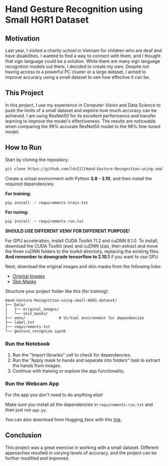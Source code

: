 # Hand Gesture Recognition using Small HGR1 Dataset

## Motivation
Last year, I visited a charity school in Vietnam for children who are deaf and have disabilities. I wanted to find a way to connect with them, and I thought that sign language could be a solution. While there are many sign language recognition models out there, I decided to create my own. Despite not having access to a powerful PC cluster or a large dataset, I aimed to improve accuracy using a small dataset to see how effective it can be.

## This Project
In this project, I use my experience in Computer Vision and Data Science to push the limits of a small dataset and explore how much accuracy can be achieved. I am using ResNet50 for its excellent performance and transfer learning to improve the model's effectiveness. The results are noticeable when comparing the 99% accurate ResNet50 model to the 96% fine-tuned model.

## How to Run
Start by cloning the repository:

```bash
git clone https://github.com/lds217/Hand-Gesture-Recognition-using-small-HGR1-dataset.git
```

Create a virtual environment with Python **3.8 - 3.10**, and then install the required dependencies:

**For training:**
```bash
pip install -r requirements-train.txt
```
**For runing:**
```bash
pip install -r requirements-run.txt
```

**SHOULD USE DIFFERENT VENV FOR DIFFERENT PURPOSE!**

For GPU acceleration, install CUDA Toolkit 11.2 and cuDNN 8.1.0. To install, download the CUDA Toolkit (exe) and cuDNN (zip), then extract and move the three cuDNN folders to the toolkit directory, replacing the existing files.
**And remember to downgrade tensorflow to 2.10.1** if you want to use GPU

Next, download the original images and skin masks from the following links:
- [Original Images](https://sun.aei.polsl.pl/~mkawulok/gestures/hgr1_images.zip)
- [Skin Masks](https://sun.aei.polsl.pl/~mkawulok/gestures/hgr1_skin.zip)

Structure your project folder like this (for training):

```
Hand-Gesture-Recognition-using-small-HGR1-dataset/
├── Data/
│   ├── original_images/
│   └── skin_masks/
├── venv/               # Virtual environment for dependencies
├── label.txt
├── requirements.txt
└── gesture_recognize.ipynb
```

### Run the Notebook
1. Run the "Import libraries" cell to check for dependencies.
2. Run the "Apply mask to hands and separate into folders" task to extract the hands from images.
3. Continue with training or explore the app functionality.

### Run the Webcam App
For the app you don't need to do anything else!

Make sure you install all the dependencies in `requirements-run.txt` and then just run `app.py`.

You can also download from Hugging_face with this [link](https://huggingface.co/lds217/HGR1-resnet50-transferlearning/tree/main).

## Conclusion
This project was a great exercise in working with a small dataset. Different approaches resulted in varying levels of accuracy, and the project can be further modified and improved.

